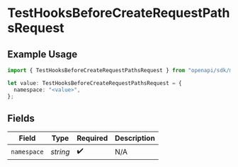 # TestHooksBeforeCreateRequestPathsRequest

## Example Usage

```typescript
import { TestHooksBeforeCreateRequestPathsRequest } from "openapi/sdk/models/operations";

let value: TestHooksBeforeCreateRequestPathsRequest = {
  namespace: "<value>",
};
```

## Fields

| Field              | Type               | Required           | Description        |
| ------------------ | ------------------ | ------------------ | ------------------ |
| `namespace`        | *string*           | :heavy_check_mark: | N/A                |